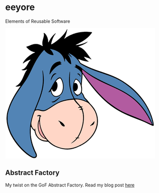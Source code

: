 # eeyore
Elements of Reusable Software

![Eeyore](https://github.com/mvpete/eeyore/blob/main/eeyore-head.png)


## Abstract Factory
My twist on the GoF Abstract Factory. Read my blog post [here](http://404)
